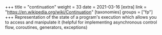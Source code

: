 +++
title = "continuation"
weight = 33
date = 2021-03-16
[extra]
link = "https://en.wikipedia.org/wiki/Continuation"
[taxonomies]
groups = ["fp"]
+++
Representation of the state of a program's execution which allows you to access and manipulate it (helpful for implementing asynchronous control flow, coroutines, generators, exceptions)

